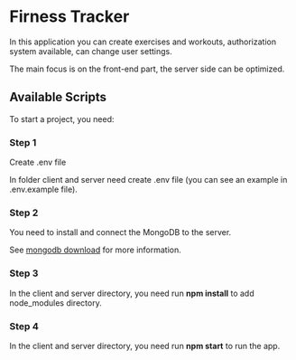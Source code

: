 # Firness Tracker

In this application you can create exercises and workouts, authorization system available, can change user settings.

The main focus is on the front-end part, the server side can be optimized.

## Available Scripts

To start a project, you need:

### Step 1

Create .env file

In folder client and server need create .env file (you can see an example in .env.example file).

### Step 2

You need to install and connect the MongoDB to the server.

See [mongodb download](https://www.mongodb.com/try/download) for more information.

### Step 3

In the client and server directory, you need run **npm install** to add node_modules directory.

### Step 4

In the client and server directory, you need run **npm start** to run the app.
